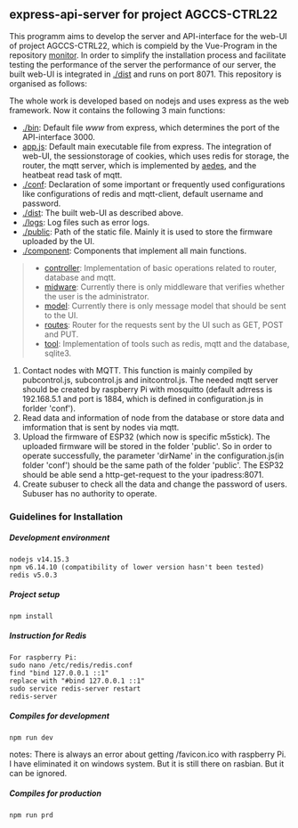 ## express-api-server for project AGCCS-CTRL22
This programm aims to develop the server and API-interface for the web-UI of project AGCCS-CTRL22, which is compield by the Vue-Program in the repository [monitor](https://github.com/AGCCS/monitor). In order to simplify the installation process and facilitate testing the performance of the server the performance of our server, the built web-UI is integrated in [./dist](./dist) and runs on port 8071. This repository is organised as follows:

The whole work is developed based on nodejs and uses express as the web framework. Now it contains the following 3 main functions:
* [./bin](./bin): Default file *www* from express, which determines the port of the API-interface 3000.
* [app.js](app.js): Default main executable file from express. The integration of web-UI, the sessionstorage of cookies, which uses redis for storage, the router, the mqtt server, which is implemented by [aedes](https://github.com/moscajs/aedes), and the heatbeat read task of mqtt.
* [./conf](./conf): Declaration of some important or frequently used configurations like configurations of redis and mqtt-client, default username and password.
* [./dist](./dist): The built web-UI as described above.
* [./logs](./logs): Log files such as error logs.
* [./public](./public): Path of the static file. Mainly it is used to store the firmware uploaded by the UI.
* [./component](./component): Components that implement all main functions.
> * [controller]([./component/controller): Implementation of basic operations related to router, database and mqtt.
> * [midware](./component/midware): Currently there is only middleware that verifies whether the user is the administrator.
> * [model](./component/model): Currently there is only message model that should be sent to the UI.
> * [routes](./component/routes): Router for the requests sent by the UI such as GET, POST and PUT.
> * [tool](./component/tool): Implementation of tools such as redis, mqtt and the database, sqlite3. 


1. Contact nodes with MQTT. This function is mainly compiled by pubcontrol.js, subcontrol.js and initcontrol.js. The needed mqtt server should be created by raspberry Pi with mosquitto (default adrress is 192.168.5.1 and port is 1884, which is defined in configuration.js in forlder 'conf').
2. Read data and information of node from the database or store data and imformation that is sent by nodes via mqtt.
3. Upload the firmware of ESP32 (which now is specific m5stick). The uploaded firmware will be stored in the folder 'public'. So in order to operate successfully, the parameter 'dirName' in the configuration.js(in folder 'conf') should be the same path of the folder 'public'. The ESP32 should be able send a http-get-request to the your ipadress:8071. 
4. Create subuser to check all the data and change the password of users. Subuser has no authority to operate.

### Guidelines for Installation

##### Development environment
```
nodejs v14.15.3
npm v6.14.10 (compatibility of lower version hasn't been tested)
redis v5.0.3
```

##### Project setup
```
npm install
```

##### Instruction for Redis
```
For raspberry Pi:
sudo nano /etc/redis/redis.conf
find "bind 127.0.0.1 ::1"
replace with "#bind 127.0.0.1 ::1"
sudo service redis-server restart
redis-server
```

##### Compiles for development
```
npm run dev
```
notes: There is always an error about getting /favicon.ico with raspberry Pi. I have eliminated it on windows system. But it is still there on rasbian. But it can be ignored.

##### Compiles for production
```
npm run prd
```

